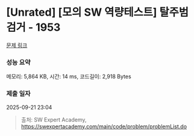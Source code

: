 # [Unrated] [모의 SW 역량테스트] 탈주범 검거 - 1953 

[문제 링크](https://swexpertacademy.com/main/code/problem/problemDetail.do?contestProbId=AV5PpLlKAQ4DFAUq) 

### 성능 요약

메모리: 5,864 KB, 시간: 14 ms, 코드길이: 2,918 Bytes

### 제출 일자

2025-09-21 23:04



> 출처: SW Expert Academy, https://swexpertacademy.com/main/code/problem/problemList.do